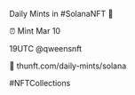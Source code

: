 Daily Mints in #SolanaNFT 🚀

⏰ Mint Mar 10

19UTC @qweensnft

🔗 thunft.com/daily-mints/solana

#NFTCollections